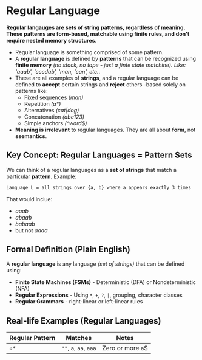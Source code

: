 # Regular Language

**Regular langauges are sets of string patterns, regardless of meaning. These patterns are form-based, matchable using finite rules, and don't require nested memory structures**.
 * Regular language is something comprised of some pattern.
 * A **regular language** is defined by **patterns** that can be recognized using **finite memory** *(no stack, no tape - just a finte state matchine). Like: 'aaab', 'cccdab', 'man, 'can', etc.*.
 * These are all examples of **strings**, and a regular language can be defined to **accept** certain strings and **reject** others -based solely on patterns like:
   * Fixed sequences *(man)*
   * Repetition *(a\*)*
   * Alternatives *(cat|dog)*
   * Concatenation *(abc123)*
   * Simple anchors *(^word$)*
 * **Meaning is irrelevant** to regular languages. They are all about **form**, not **ssemantics**.

## Key Concept: Regular Languages = Pattern Sets
We can think of a regular languages as a **set of strings** that match a particular **pattern**.
Example:
```txt
Language L = all strings over {a, b} where a appears exactly 3 times
```
That would inclue:
 * *aaab*
 * *abaab*
 * *babaab*
 * but not *aaaa*

## Formal Definition (Plain English)
A **regular language** is any language *(set of strings)* that can be defined using:
 * **Finite State Machines (FSMs)** - Deterministic (DFA) or Nondeterministic (NFA)
 * **Regular Expressions** - Using `*`, `+`, `?`, `|`, grouping, character classes
 * **Regular Grammars** - right-linear or left-linear rules

## Real-life Examples (Regular Languages)
|Regular Pattern|Matches|Notes|
|---|---|---|
|`a*`|`""`, `a`, `aa`, `aaa`|Zero or more `a`S|

